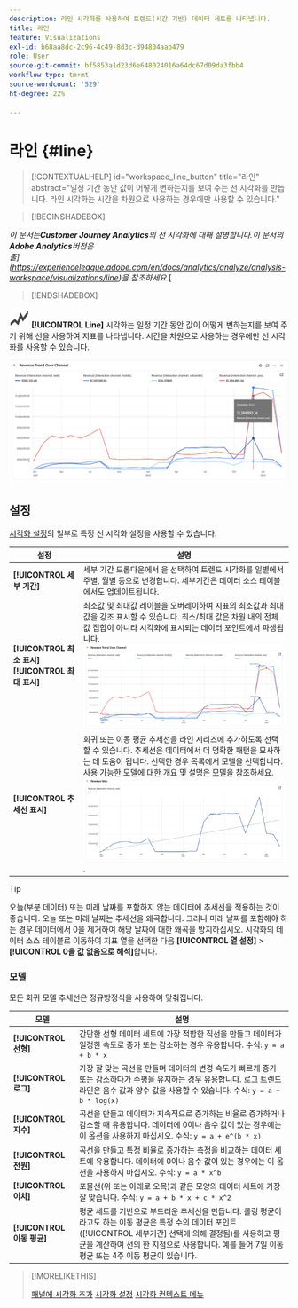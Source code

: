 ```yaml
---
description: 라인 시각화를 사용하여 트렌드(시간 기반) 데이터 세트를 나타냅니다.
title: 라인
feature: Visualizations
exl-id: b68aa8dc-2c96-4c49-8d3c-d94804aab479
role: User
source-git-commit: bf5853a1d23d6e648024016a64dc67d09da3fbb4
workflow-type: tm+mt
source-wordcount: '529'
ht-degree: 22%

---
```


# 라인 {#line}

<!-- markdownlint-disable MD034 -->

>[!CONTEXTUALHELP]
>id="workspace_line_button"
>title="라인"
>abstract="일정 기간 동안 값이 어떻게 변하는지를 보여 주는 선 시각화를 만듭니다. 라인 시각화는 시간을 차원으로 사용하는 경우에만 사용할 수 있습니다."

<!-- markdownlint-enable MD034 -->


>[!BEGINSHADEBOX]

*이 문서는&#x200B;**Customer Journey Analytics**의 선 시각화에 대해 설명합니다.이 문서의&#x200B;**Adobe Analytics**버전은 <br/>줄](https://experienceleague.adobe.com/en/docs/analytics/analyze/analysis-workspace/visualizations/line)을 참조하세요.*[

>[!ENDSHADEBOX]


![GraphTrend](/help/assets/icons/GraphTrend.svg) **[!UICONTROL Line]** 시각화는 일정 기간 동안 값이 어떻게 변하는지를 보여 주기 위해 선을 사용하여 지표를 나타냅니다. 시간을 차원으로 사용하는 경우에만 선 시각화를 사용할 수 있습니다.

<!--
>[!NOTE]
>
>The Line visualization soon feature [intelligent captions](/help/analysis-workspace/visualizations/intelligent-captions.md).

The Line visualization represents metrics using a line to show how values change over a period of time. A line chart can be used only when time is used as a dimension.
-->

![라인 시각화](assets/line-viz.png)


## 설정

[시각화 설정](freeform-analysis-visualizations.md#settings)의 일부로 특정 선 시각화 설정을 사용할 수 있습니다.

| 설정 | 설명 |
|---|---|
| **[!UICONTROL 세부 기간]** | 세부 기간 드롭다운에서 을 선택하여 트렌드 시각화를 일별에서 주별, 월별 등으로 변경합니다. 세부기간은 데이터 소스 테이블에서도 업데이트됩니다. |
| **[!UICONTROL 최소 표시]** <br/>**[!UICONTROL 최대 표시&#x200B;]** | 최소값 및 최대값 레이블을 오버레이하여 지표의 최소값과 최대값을 강조 표시할 수 있습니다. 최소/최대 값은 차원 내의 전체 값 집합이 아니라 시각화에 표시되는 데이터 포인트에서 파생됩니다.<br/>![최소값 및 최대값 레이블이 있는 오버레이입니다.](assets/min-max-labels.png) |
| **[!UICONTROL 추세선 표시]** | 회귀 또는 이동 평균 추세선을 라인 시리즈에 추가하도록 선택할 수 있습니다. 추세선은 데이터에서 더 명확한 패턴을 묘사하는 데 도움이 됩니다. 선택한 경우 목록에서 모델을 선택합니다. 사용 가능한 모델에 대한 개요 및 설명은 [모델](#models)을 참조하세요.<br/>![선형 추세선](assets/show-linear-trendline.png). |

>[!TIP]
>
>오늘(부분 데이터) 또는 미래 날짜를 포함하지 않는 데이터에 추세선을 적용하는 것이 좋습니다. 오늘 또는 미래 날짜는 추세선을 왜곡합니다. 그러나 미래 날짜를 포함해야 하는 경우 데이터에서 0을 제거하여 해당 날짜에 대한 왜곡을 방지하십시오. 시각화의 데이터 소스 테이블로 이동하여 지표 열을 선택한 다음 **[!UICONTROL 열 설정]** > **[!UICONTROL 0을 값 없음으로 해석]**&#x200B;합니다.



### 모델

모든 회귀 모델 추세선은 정규방정식을 사용하여 맞춰집니다.

| 모델 | 설명 |
| --- | --- |
| **[!UICONTROL 선형]** | 간단한 선형 데이터 세트에 가장 적합한 직선을 만들고 데이터가 일정한 속도로 증가 또는 감소하는 경우 유용합니다. 수식: `y = a + b * x` |
| **[!UICONTROL 로그]** | 가장 잘 맞는 곡선을 만들며 데이터의 변경 속도가 빠르게 증가 또는 감소하다가 수평을 유지하는 경우 유용합니다. 로그 트렌드 라인은 음수 값과 양수 값을 사용할 수 있습니다. 수식: `y = a + b * log(x)` |
| **[!UICONTROL 지수]** | 곡선을 만들고 데이터가 지속적으로 증가하는 비율로 증가하거나 감소할 때 유용합니다. 데이터에 0이나 음수 값이 있는 경우에는 이 옵션을 사용하지 마십시오. 수식: `y = a + e^(b * x)` |
| **[!UICONTROL 전원]** | 곡선을 만들고 특정 비율로 증가하는 측정을 비교하는 데이터 세트에 유용합니다. 데이터에 0이나 음수 값이 있는 경우에는 이 옵션을 사용하지 마십시오. 수식: `y = a * x^b` |
| **[!UICONTROL 이차]** | 포물선(위 또는 아래로 오목)과 같은 모양의 데이터 세트에 가장 잘 맞습니다. 수식: `y = a + b * x + c * x^2` |
| **[!UICONTROL 이동 평균]** | 평균 세트를 기반으로 부드러운 추세선을 만듭니다. 롤링 평균이라고도 하는 이동 평균은 특정 수의 데이터 포인트([!UICONTROL 세부기간] 선택에 의해 결정됨)를 사용하고 평균을 계산하여 선의 한 지점으로 사용합니다. 예를 들어 7일 이동 평균 또는 4주 이동 평균이 있습니다. |

>[!MORELIKETHIS]
>
>[패널에 시각화 추가](/help/analysis-workspace/visualizations/freeform-analysis-visualizations.md#add-visualizations-to-a-panel)
>[시각화 설정](/help/analysis-workspace/visualizations/freeform-analysis-visualizations.md#settings)
>[시각화 컨텍스트 메뉴](/help/analysis-workspace/visualizations/freeform-analysis-visualizations.md#context-menu)
>

